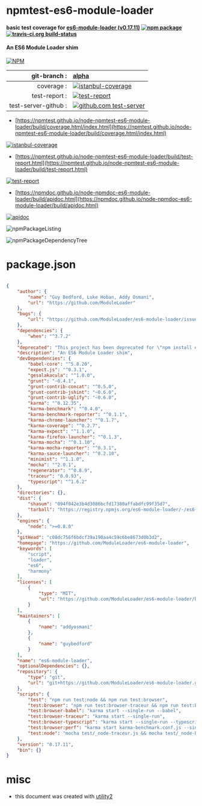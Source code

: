 # npmtest-es6-module-loader

#### basic test coverage for  [es6-module-loader (v0.17.11)](https://github.com/ModuleLoader/es6-module-loader)  [![npm package](https://img.shields.io/npm/v/npmtest-es6-module-loader.svg?style=flat-square)](https://www.npmjs.org/package/npmtest-es6-module-loader) [![travis-ci.org build-status](https://api.travis-ci.org/npmtest/node-npmtest-es6-module-loader.svg)](https://travis-ci.org/npmtest/node-npmtest-es6-module-loader)

#### An ES6 Module Loader shim

[![NPM](https://nodei.co/npm/es6-module-loader.png?downloads=true&downloadRank=true&stars=true)](https://www.npmjs.com/package/es6-module-loader)

| git-branch : | [alpha](https://github.com/npmtest/node-npmtest-es6-module-loader/tree/alpha)|
|--:|:--|
| coverage : | [![istanbul-coverage](https://npmtest.github.io/node-npmtest-es6-module-loader/build/coverage.badge.svg)](https://npmtest.github.io/node-npmtest-es6-module-loader/build/coverage.html/index.html)|
| test-report : | [![test-report](https://npmtest.github.io/node-npmtest-es6-module-loader/build/test-report.badge.svg)](https://npmtest.github.io/node-npmtest-es6-module-loader/build/test-report.html)|
| test-server-github : | [![github.com test-server](https://npmtest.github.io/node-npmtest-es6-module-loader/GitHub-Mark-32px.png)](https://npmtest.github.io/node-npmtest-es6-module-loader/build/app/index.html) | | build-artifacts : | [![build-artifacts](https://npmtest.github.io/node-npmtest-es6-module-loader/glyphicons_144_folder_open.png)](https://github.com/npmtest/node-npmtest-es6-module-loader/tree/gh-pages/build)|

- [https://npmtest.github.io/node-npmtest-es6-module-loader/build/coverage.html/index.html](https://npmtest.github.io/node-npmtest-es6-module-loader/build/coverage.html/index.html)

[![istanbul-coverage](https://npmtest.github.io/node-npmtest-es6-module-loader/build/screenCapture.buildCi.browser.%252Ftmp%252Fbuild%252Fcoverage.lib.html.png)](https://npmtest.github.io/node-npmtest-es6-module-loader/build/coverage.html/index.html)

- [https://npmtest.github.io/node-npmtest-es6-module-loader/build/test-report.html](https://npmtest.github.io/node-npmtest-es6-module-loader/build/test-report.html)

[![test-report](https://npmtest.github.io/node-npmtest-es6-module-loader/build/screenCapture.buildCi.browser.%252Ftmp%252Fbuild%252Ftest-report.html.png)](https://npmtest.github.io/node-npmtest-es6-module-loader/build/test-report.html)

- [https://npmdoc.github.io/node-npmdoc-es6-module-loader/build/apidoc.html](https://npmdoc.github.io/node-npmdoc-es6-module-loader/build/apidoc.html)

[![apidoc](https://npmdoc.github.io/node-npmdoc-es6-module-loader/build/screenCapture.buildCi.browser.%252Ftmp%252Fbuild%252Fapidoc.html.png)](https://npmdoc.github.io/node-npmdoc-es6-module-loader/build/apidoc.html)

![npmPackageListing](https://npmtest.github.io/node-npmtest-es6-module-loader/build/screenCapture.npmPackageListing.svg)

![npmPackageDependencyTree](https://npmtest.github.io/node-npmtest-es6-module-loader/build/screenCapture.npmPackageDependencyTree.svg)



# package.json

```json

{
    "author": {
        "name": "Guy Bedford, Luke Hoban, Addy Osmani",
        "url": "https://github.com/ModuleLoader"
    },
    "bugs": {
        "url": "https://github.com/ModuleLoader/es6-module-loader/issues"
    },
    "dependencies": {
        "when": "^3.7.2"
    },
    "deprecated": "This project has been deprecated for \"npm install es-module-loader\" based on the newer loader spec.",
    "description": "An ES6 Module Loader shim",
    "devDependencies": {
        "babel-core": "^5.8.20",
        "expect.js": "^0.3.1",
        "gesalakacula": "^1.0.0",
        "grunt": "~0.4.1",
        "grunt-contrib-concat": "^0.5.0",
        "grunt-contrib-jshint": "~0.6.0",
        "grunt-contrib-uglify": "~0.6.0",
        "karma": "^0.12.35",
        "karma-benchmark": "^0.4.0",
        "karma-benchmark-reporter": "^0.1.1",
        "karma-chrome-launcher": "^0.1.7",
        "karma-coverage": "^0.2.7",
        "karma-expect": "^1.1.0",
        "karma-firefox-launcher": "^0.1.3",
        "karma-mocha": "^0.1.10",
        "karma-mocha-reporter": "^0.3.1",
        "karma-sauce-launcher": "^0.2.10",
        "minimist": "^1.1.0",
        "mocha": "^2.0.1",
        "regenerator": "^0.8.9",
        "traceur": "0.0.93",
        "typescript": "^1.6.2"
    },
    "directories": {},
    "dist": {
        "shasum": "094f042e3b4d3086bcfd17380affabdfc99f35d7",
        "tarball": "https://registry.npmjs.org/es6-module-loader/-/es6-module-loader-0.17.11.tgz"
    },
    "engines": {
        "node": ">=0.8.0"
    },
    "gitHead": "c08dc756f6bdcf39a190aa4c59c6be8673d0b3d2",
    "homepage": "https://github.com/ModuleLoader/es6-module-loader",
    "keywords": [
        "script",
        "loader",
        "es6",
        "harmony"
    ],
    "licenses": [
        {
            "type": "MIT",
            "url": "https://github.com/ModuleLoader/es6-module-loader/blob/master/LICENSE-MIT"
        }
    ],
    "maintainers": [
        {
            "name": "addyosmani"
        },
        {
            "name": "guybedford"
        }
    ],
    "name": "es6-module-loader",
    "optionalDependencies": {},
    "repository": {
        "type": "git",
        "url": "git+https://github.com/ModuleLoader/es6-module-loader.git"
    },
    "scripts": {
        "test": "npm run test:node && npm run test:browser",
        "test:browser": "npm run test:browser-traceur && npm run test:browser-babel && npm run test:browser-typescript",
        "test:browser-babel": "karma start --single-run --babel",
        "test:browser-traceur": "karma start --single-run",
        "test:browser-typescript": "karma start --single-run --typescript",
        "test:browser:perf": "karma start karma-benchmark.conf.js --single-run",
        "test:node": "mocha test/_node-traceur.js && mocha test/_node-babel.js && mocha test/_node-typescript.js"
    },
    "version": "0.17.11",
    "bin": {}
}
```



# misc
- this document was created with [utility2](https://github.com/kaizhu256/node-utility2)
